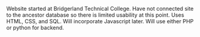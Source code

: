 Website started at Bridgerland Technical College. Have not connected site to the ancestor database so there is limited usability at this point.
Uses HTML, CSS, and SQL. Will incorporate Javascript later. Will use either PHP or python for backend.
